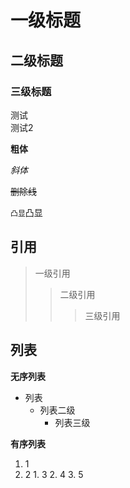 # 一级标题
## 二级标题
### 三级标题



测试<br>
测试2

**粗体**

*斜体*

~~删除线~~

`凸显`凸显

## 引用

> 一级引用
>> 二级引用
>>> 三级引用

## 列表

**无序列表**

* 列表
  * 列表二级
    *  列表三级

**有序列表**

1. 1
  1. 2
    1. 3
    2. 4
    3. 5

 

